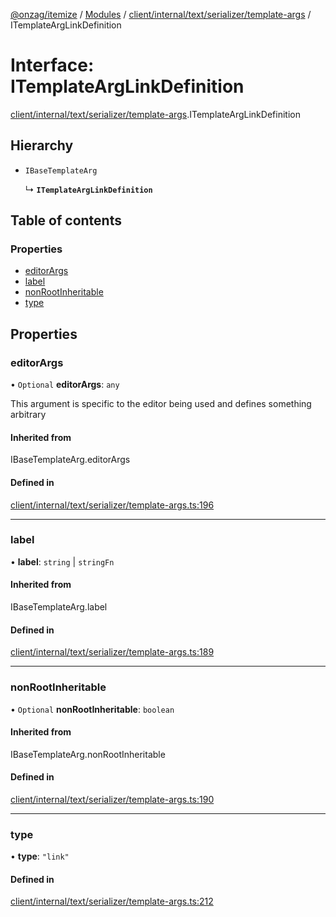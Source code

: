 [@onzag/itemize](../README.md) / [Modules](../modules.md) / [client/internal/text/serializer/template-args](../modules/client_internal_text_serializer_template_args.md) / ITemplateArgLinkDefinition

# Interface: ITemplateArgLinkDefinition

[client/internal/text/serializer/template-args](../modules/client_internal_text_serializer_template_args.md).ITemplateArgLinkDefinition

## Hierarchy

- `IBaseTemplateArg`

  ↳ **`ITemplateArgLinkDefinition`**

## Table of contents

### Properties

- [editorArgs](client_internal_text_serializer_template_args.ITemplateArgLinkDefinition.md#editorargs)
- [label](client_internal_text_serializer_template_args.ITemplateArgLinkDefinition.md#label)
- [nonRootInheritable](client_internal_text_serializer_template_args.ITemplateArgLinkDefinition.md#nonrootinheritable)
- [type](client_internal_text_serializer_template_args.ITemplateArgLinkDefinition.md#type)

## Properties

### editorArgs

• `Optional` **editorArgs**: `any`

This argument is specific to the editor being used
and defines something arbitrary

#### Inherited from

IBaseTemplateArg.editorArgs

#### Defined in

[client/internal/text/serializer/template-args.ts:196](https://github.com/onzag/itemize/blob/f2db74a5/client/internal/text/serializer/template-args.ts#L196)

___

### label

• **label**: `string` \| `stringFn`

#### Inherited from

IBaseTemplateArg.label

#### Defined in

[client/internal/text/serializer/template-args.ts:189](https://github.com/onzag/itemize/blob/f2db74a5/client/internal/text/serializer/template-args.ts#L189)

___

### nonRootInheritable

• `Optional` **nonRootInheritable**: `boolean`

#### Inherited from

IBaseTemplateArg.nonRootInheritable

#### Defined in

[client/internal/text/serializer/template-args.ts:190](https://github.com/onzag/itemize/blob/f2db74a5/client/internal/text/serializer/template-args.ts#L190)

___

### type

• **type**: ``"link"``

#### Defined in

[client/internal/text/serializer/template-args.ts:212](https://github.com/onzag/itemize/blob/f2db74a5/client/internal/text/serializer/template-args.ts#L212)
